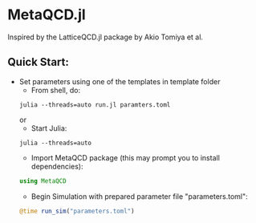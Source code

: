 # MetaQCD.jl

Inspired by the LatticeQCD.jl package by Akio Tomiya et al.

## Quick Start:
- Set parameters using one of the templates in template folder
  - From shell, do:
  ```
  julia --threads=auto run.jl paramters.toml
  ```
  or
  - Start Julia:
  ```
  julia --threads=auto
  ```
  - Import MetaQCD package (this may prompt you to install dependencies):
  ``` julia
  using MetaQCD
  ```
  - Begin Simulation with prepared parameter file "parameters.toml":
  ``` julia
  @time run_sim("parameters.toml")
  ```
